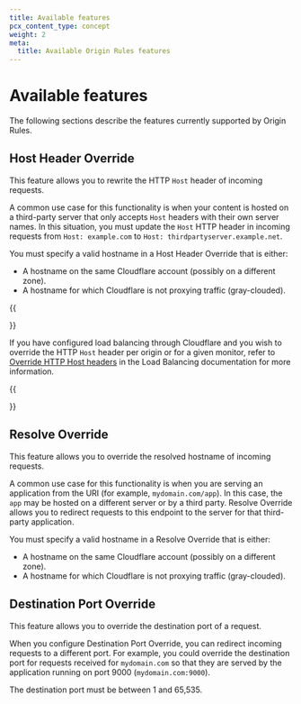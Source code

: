 ```yaml
---
title: Available features
pcx_content_type: concept
weight: 2
meta:
  title: Available Origin Rules features
---
```


# Available features

The following sections describe the features currently supported by Origin Rules.

## Host Header Override

This feature allows you to rewrite the HTTP `Host` header of incoming requests.

A common use case for this functionality is when your content is hosted on a third-party server that only accepts `Host` headers with their own server names. In this situation, you must update the `Host` HTTP header in incoming requests from `Host: example.com` to `Host: thirdpartyserver.example.net`.

You must specify a valid hostname in a Host Header Override that is either:

- A hostname on the same Cloudflare account (possibly on a different zone).
- A hostname for which Cloudflare is not proxying traffic (gray-clouded).

{{<Aside type="note" header="Host header overrides when using load balancing">}}

If you have configured load balancing through Cloudflare and you wish to override the HTTP `Host` header per origin or for a given monitor, refer to [Override HTTP Host headers](/load-balancing/additional-options/override-http-host-headers/) in the Load Balancing documentation for more information.

{{</Aside>}}

## Resolve Override

This feature allows you to override the resolved hostname of incoming requests.

A common use case for this functionality is when you are serving an application from the URI (for example, `mydomain.com/app`). In this case, the `app` may be hosted on a different server or by a third party. Resolve Override allows you to redirect requests to this endpoint to the server for that third-party application.

You must specify a valid hostname in a Resolve Override that is either:

- A hostname on the same Cloudflare account (possibly on a different zone).
- A hostname for which Cloudflare is not proxying traffic (gray-clouded).

## Destination Port Override

This feature allows you to override the destination port of a request.

When you configure Destination Port Override, you can redirect incoming requests to a different port. For example, you could override the destination port for requests received for `mydomain.com` so that they are served by the application running on port 9000 (`mydomain.com:9000`).

The destination port must be between 1 and 65,535.
